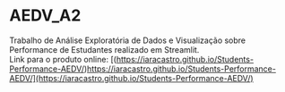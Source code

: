 # AEDV_A2
Trabalho de Análise Exploratória de Dados e Visualização sobre Performance de Estudantes realizado em Streamlit. <br>
Link para o produto online: [(https://iaracastro.github.io/Students-Performance-AEDV/)https://iaracastro.github.io/Students-Performance-AEDV/](https://iaracastro.github.io/Students-Performance-AEDV/)
